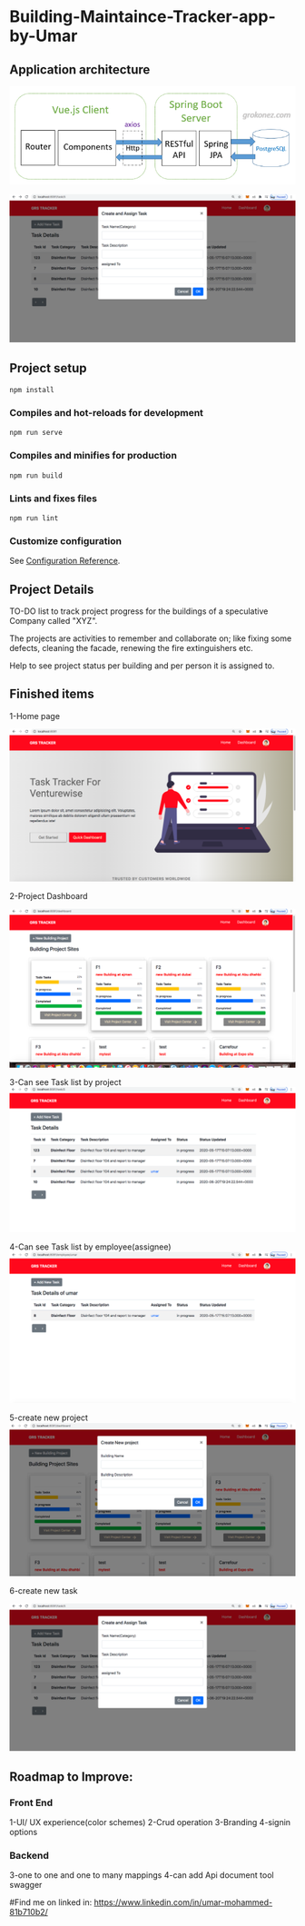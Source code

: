 # Building-Maintaince-Tracker-app-by-Umar


## Application architecture

![architecture](https://github.com/umar4sap/vue-app-grs-project/blob/master/src/assets/spring-boot-vue-example-spring-data-jpa-rest-api-postgresql-architecture.png?raw=true)

![New Task](https://github.com/umar4sap/vue-app-grs-project/blob/master/src/assets/new%20task%20model.png?raw=true)

## Project setup
```
npm install
```

### Compiles and hot-reloads for development
```
npm run serve
```

### Compiles and minifies for production
```
npm run build
```

### Lints and fixes files
```
npm run lint
```

### Customize configuration
See [Configuration Reference](https://cli.vuejs.org/config/).

## Project Details
TO-DO list to track project progress for the buildings of a speculative Company called "XYZ".

The projects are activities to remember and collaborate on; like fixing some defects, cleaning the facade, renewing the fire extinguishers etc.

Help to see project status per building and per person it is assigned to.

## Finished items 
1-Home page

![Home page](https://github.com/umar4sap/vue-app-grs-project/blob/master/src/assets/Home.png?raw=true)

2-Project Dashboard

![DashBoard](https://github.com/umar4sap/vue-app-grs-project/blob/master/src/assets/Project%20Dashboard.png?raw=true)

3-Can see Task list by project
![Project Task List](https://github.com/umar4sap/vue-app-grs-project/blob/master/src/assets/Task%20List%20by%20building%20projects.png?raw=true)


4-Can see Task list by employee(assignee)
![Project Task List](https://github.com/umar4sap/vue-app-grs-project/blob/master/src/assets/Task%20list%20by%20person.png?raw=true)


5-create new project
![New Project](https://github.com/umar4sap/vue-app-grs-project/blob/master/src/assets/New%20Project%20model.png?raw=true)

6-create new task

![New Task](https://github.com/umar4sap/vue-app-grs-project/blob/master/src/assets/new%20task%20model.png?raw=true)



## Roadmap to Improve:

### Front End
1-UI/ UX experience(color schemes)
2-Crud operation 
3-Branding
4-signin options


### Backend
3-one to one and one to many mappings
4-can add Api document tool swagger


#Find me on linked in:
https://www.linkedin.com/in/umar-mohammed-81b710b2/


